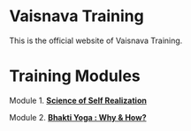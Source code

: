 # **Vaisnava Training**

This is the official website of Vaisnava Training.

# **Training Modules**

Module 1. **[Science of Self Realization](https://youtube.com/playlist?list=PLRv-89Ces_lH56O2Oy6ngKQq0u2xdhnIF&si=VnqPpGCqhBf36R10)**

Module 2. **[Bhakti Yoga : Why & How?](https://youtube.com/playlist?list=PLRv-89Ces_lGMhWzc3Msaae6T9Xjb6adW&si=NdPqaPkt8wXnHt-g)**


